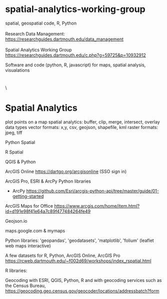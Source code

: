 # spatial-analytics-working-group
spatial, geospatial code, R, Python
\
\
Research Data Management: https://researchguides.dartmouth.edu/data_management
\
\
Spatial Analytics Working Group https://researchguides.dartmouth.edu/c.php?g=59725&p=10932912

Software and code (python, R, javascript) for maps, spatial analysis, visualations
  # 

  \
  # Spatial Analytics 
  plot points on a map
  spatial analytics: buffer, clip, merge, intersect, overlay 
  data types
    vector formats: x,y, csv, geojson, shapefile, kml 
    raster formats: jpeg, tiff 

Python Spatial

R Spatial 

QGIS & Python

ArcGIS Online https://dartgo.org/arcgisonline (SSO sign in) 

ArcGIS Pro, ESRI & ArcPy Python libraries
 - ArcPy https://github.com/Esri/arcgis-python-api/tree/master/guide/01-getting-started 

ArcGIS Maps for Office https://www.arcgis.com/home/item.html?id=d191e98f41e64a7c89f477484264fe49

Geojson.io 

maps.google.com & mymaps

Python libraries: 
'geopandas', 'geodatasets', 'matplotlib', 'folium' (leaflet web maps interactive) 

A few datasets for R, Python, ArcGIS Online, ArcGIS Pro
https://rcweb.dartmouth.edu/~f002d69/workshops/index_rspatial.html

R libraries: 

Geocoding with ESRI, QGIS, Python, R and with geocoding services such as the Census Bureau, https://geocoding.geo.census.gov/geocoder/locations/addressbatch?form 


